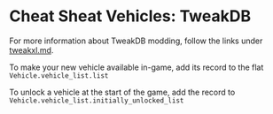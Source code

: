 # Cheat Sheat Vehicles: TweakDB

For more information about TweakDB modding, follow the links under [tweakxl.md](../../core-mods-explained/tweakxl.md "mention").

To make your new vehicle available in-game, add its record to the flat `Vehicle.vehicle_list.list`

To unlock a vehicle at the start of the game, add the record to `Vehicle.vehicle_list.initially_unlocked_list`
